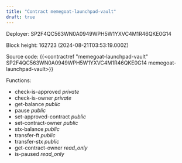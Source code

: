```yaml
---
title: "Contract memegoat-launchpad-vault"
draft: true
---
```

Deployer: SP2F4QC563WN0A0949WPH5W1YXVC4M1R46QKE0G14


 



Block height: 162723 (2024-08-21T03:53:19.000Z)

Source code: {{<contractref "memegoat-launchpad-vault" SP2F4QC563WN0A0949WPH5W1YXVC4M1R46QKE0G14 memegoat-launchpad-vault>}}

Functions:

* check-is-approved _private_
* check-is-owner _private_
* get-balance _public_
* pause _public_
* set-approved-contract _public_
* set-contract-owner _public_
* stx-balance _public_
* transfer-ft _public_
* transfer-stx _public_
* get-contract-owner _read_only_
* is-paused _read_only_
